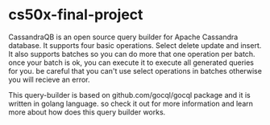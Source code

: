 # cs50x-final-project

CassandraQB is an open source query builder for Apache Cassandra database.
It supports four basic operations. Select delete update and insert. It also supports batches
so you can do more that one operation per batch. once your batch is ok, you can execute it to
execute all generated queries for you. be careful that you can't use select operations in batches
otherwise you will recieve an error.

This query-builder is based on github.com/gocql/gocql package and it is written in golang language.
so check it out for more information and learn more about how does this query builder works.
